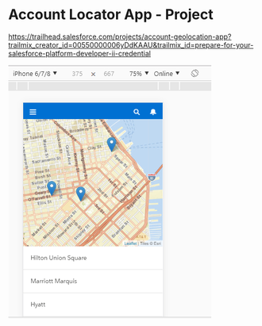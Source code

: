 
# Account Locator App - Project

https://trailhead.salesforce.com/projects/account-geolocation-app?trailmix_creator_id=00550000006yDdKAAU&trailmix_id=prepare-for-your-salesforce-platform-developer-ii-credential


![Apex/PDII/Account Locator App](./0_AccountLocator.PNG)

